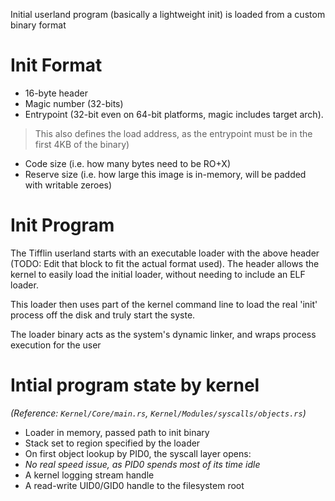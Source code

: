 Initial userland program (basically a lightweight init) is loaded from a custom binary format


# Init Format
- 16-byte header
 - Magic number (32-bits)
 - Entrypoint (32-bit even on 64-bit platforms, magic includes target arch).
  > This also defines the load address, as the entrypoint must be in the first 4KB of the binary)
 - Code size (i.e. how many bytes need to be RO+X)
 - Reserve size (i.e. how large this image is in-memory, will be padded with writable zeroes)


# Init Program
The Tifflin userland starts with an executable loader with the above header (TODO: Edit that block to fit the actual format used).
The header allows the kernel to easily load the initial loader, without needing to include an ELF loader.

This loader then uses part of the kernel command line to load the real 'init' process off the disk and truly start the syste.

The loader binary acts as the system's dynamic linker, and wraps process execution for the user



# Intial program state by kernel
_(Reference: `Kernel/Core/main.rs`, `Kernel/Modules/syscalls/objects.rs`)_
- Loader in memory, passed path to init binary
- Stack set to region specified by the loader
- On first object lookup by PID0, the syscall layer opens:
 - _No real speed issue, as PID0 spends most of its time idle_
 - A kernel logging stream handle
 - A read-write UID0/GID0 handle to the filesystem root

